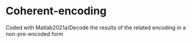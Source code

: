 # Coherent-encoding
Coded with Matlab2021a/Decode the results of the related encoding in a non-pre-encoded form
